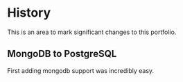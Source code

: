# History
This is an area to mark significant changes to this portfolio.

## MongoDB to PostgreSQL
First adding mongodb support was incredibly easy.